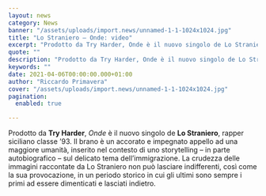 ```yaml
---
layout: news
category: News
banner: "/assets/uploads/import.news/unnamed-1-1-1024x1024.jpg"
title: "Lo Straniero – Onde: video"
excerpt: "Prodotto da Try Harder, Onde è il nuovo singolo de Lo Straniero, rapper siciliano classe ’93. Il brano è un accorato e impegnato appello ad una maggiore umanità, inserito nel contesto di uno storytelling – in parte autobiografico – sul delicato tema dell’immigrazione. La crudezza delle immagini raccontate da Lo Straniero non può lasciare indifferenti, [&hellip"
quote: ""
description: "Prodotto da Try Harder, Onde è il nuovo singolo de Lo Straniero, rapper siciliano classe ’93. Il brano è un accorato e impegnato appello ad una maggiore umanità, inserito nel contesto di uno storytelling – in parte autobiografico – sul delicato tema dell’immigrazione. La crudezza delle immagini raccontate da Lo Straniero non può lasciare indifferenti, [&hellip"
keywords: ""
date: 2021-04-06T00:00:00.000+01:00
author: "Riccardo Primavera"
cover: "/assets/uploads/import.news/unnamed-1-1-1024x1024.jpg"
pagination:
  enabled: true

---
```


Prodotto da **Try Harder**, _Onde_ è il nuovo singolo de **Lo Straniero**, rapper siciliano classe ’93\. Il brano è un accorato e impegnato appello ad una maggiore umanità, inserito nel contesto di uno storytelling – in parte autobiografico – sul delicato tema dell’immigrazione. La crudezza delle immagini raccontate da Lo Straniero non può lasciare indifferenti, così come la sua provocazione, in un periodo storico in cui gli ultimi sono sempre i primi ad essere dimenticati e lasciati indietro.